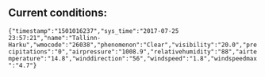 ## Current conditions: 
 ``` {"timestamp":"1501016237","sys_time":"2017-07-25 23:57:21","name":"Tallinn-Harku","wmocode":"26038","phenomenon":"Clear","visibility":"20.0","precipitations":"0","airpressure":"1008.9","relativehumidity":"88","airtemperature":"14.8","winddirection":"56","windspeed":"1.8","windspeedmax":"4.7"} ```
